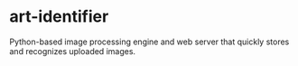 # art-identifier
 Python-based image processing engine and web server that quickly stores and recognizes uploaded images.
